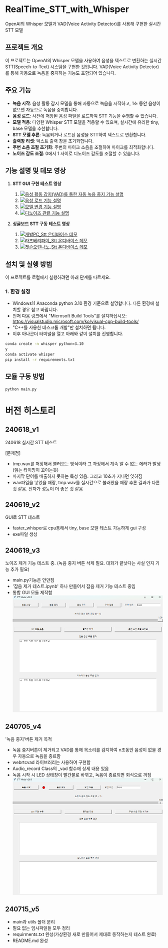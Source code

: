 # RealTime_STT_with_Whisper

OpenAI의 Whisper 모델과 VAD(Voice Activity Detector)를 사용해 구현한 실시간 STT 모델

## 프로젝트 개요
이 프로젝트는 OpenAI의 Whisper 모델을 사용하여 음성을 텍스트로 변환하는 실시간 STT(Speech-to-Text) 시스템을 구현한 것입니다. VAD(Voice Activity Detector)를 통해 자동으로 녹음을 중지하는 기능도 포함되어 있습니다.

## 주요 기능
- **녹음 시작**: 음성 활동 감지 모델을 통해 자동으로 녹음을 시작하고, 1초 동안 음성이 없으면 자동으로 녹음을 중지합니다.
- **음성 로드**: 사전에 저장된 음성 파일을 로드하여 STT 기능을 수행할 수 있습니다.
- **모델 적용**: 다양한 Whisper STT 모델을 적용할 수 있으며, 실시간에 유리한 tiny, base 모델을 추천합니다.
- **STT 모델 추론**: 녹음되거나 로드된 음성을 STT하여 텍스트로 변환합니다.
- **출력창 리셋**: 텍스트 출력 창을 초기화합니다.
- **주변 소음 조절 초기화**: 주변의 마이크 소음을 조절하여 마이크를 최적화합니다.
- **노이즈 감도 조절**: 0에서 1 사이로 디노이즈 감도를 조절할 수 있습니다.

## 기능 설명 및 데모 영상
1. **STT GUI 구현 테스트 영상**
    1. [![음성 활동 감지(VAD)를 통한 자동 녹음 중지 기능 설명](https://img.youtube.com/vi/WDDFrGd1XBg/0.jpg)](https://www.youtube.com/watch?v=WDDFrGd1XBg)
    2. [![음성 로드 기능 설명](https://img.youtube.com/vi/0IZx-0-FGZI/0.jpg)](https://www.youtube.com/watch?v=0IZx-0-FGZI)
    3. [![모델 변경 기능 설명](https://img.youtube.com/vi/sQlIkdLi9Bs/0.jpg)](https://www.youtube.com/watch?v=sQlIkdLi9Bs)
    4. [![디노이즈 관련 기능 설명](https://img.youtube.com/vi/N6eltE5N9MM/0.jpg)](https://www.youtube.com/watch?v=N6eltE5N9MM)

2. **싱글보드 STT 구동 테스트 영상**
    1. [![개발PC_Stt 온디바이스 데모](https://img.youtube.com/vi/Kit1lvTWxxg/0.jpg)](https://www.youtube.com/watch?v=Kit1lvTWxxg)
    2. [![라즈베리파이_Stt 온디바이스 데모](https://img.youtube.com/vi/UtyPmrirj_0/0.jpg)](https://www.youtube.com/watch?v=UtyPmrirj_0)
    3. [![젯슨오린나노_Stt 온디바이스 데모](https://img.youtube.com/vi/MfX-K7kKF_Y/0.jpg)](https://www.youtube.com/watch?v=MfX-K7kKF_Y)

## 설치 및 실행 방법
이 프로젝트를 로컬에서 실행하려면 아래 단계를 따르세요.

### 1. 환경 설정
- Windows11 Anaconda python 3.10 환경 기준으로 설명합니다. 다른 환경에 설치할 경우 참고 바랍니다.
- 먼저 다음 링크에서 "Microsoft Build Tools"를 설치하십시오: https://visualstudio.microsoft.com/ko/visual-cpp-build-tools/
- "C++를 사용한 데스크톱 개발"만 설치하면 됩니다.
- 이후 아나콘더 터미널을 열고 아래와 같이 설치를 진행합니다.

```bash
conda create -n whisper python=3.10
y
conda activate whisper
pip install -r requirements.txt
```

## 모듈 구동 방법
```bash
python main.py
```

# 버전 히스토리
## 240618_v1
240618 실시간 STT 테스트

[문제점]
- tmp.wav를 저장해서 불러오는 방식이라 그 과정에서 계속 알 수 없는 에러가 발생(읽는 타이밍이 꼬이는듯)
- 마지막 단어를 배출하지 못하는 특성 있음. 그리고 10초가 지나면 잊혀짐
- wav파일을 넣었을 때랑, tmp.wav를 실시간으로 불러왔을 때랑 추론 결과가 다른 것 같음. 전자가 성능이 더 좋은 것 같음

## 240619_v2
GUI로 STT 테스트
- faster_whisper로 cpu통해서 tiny, base 모델 테스트 가능하게 gui 구성
- exe파일 생성

## 240619_v3 
노이즈 제거 기능 테스트 중. (녹음 중지 버튼 삭제 필요. 대화가 끝낫다는 사실 인지 기능 추가 필요)
- main.py기능은 안만짐
- '잡음 제거 테스트.ipynb' 하나 만들어서 잡음 제거 기능 테스트 중임
- 통합 GUI 모듈 제작함
![alt text](README_img/img1.png)

## 240705_v4
'녹음 중지'버튼 제거 목적
- 녹음 중지버튼이 제거되고 VAD를 통해 목소리를 감지하여 n초동안 음성이 없을 경우 자동으로 녹음을 종료함
- webrtcvad 라이브러리는 사용하여 구현함
- Audio_record Class의 _vad 함수에 상세 내용 있음
- 녹음 시작 시 LED 상태창이 빨간불로 바뀌고, 녹음이 종료되면 회식으로 꺼짐
![alt text](README_img/img2.png)

## 240715_v5
- main과 utils 폴더 분리
- 필요 없는 임시파일들 모두 정리
- requirments.txt 완성(가상환경 새로 만들어서 제대로 동작하는지 테스트 완료)
- README.md 완성